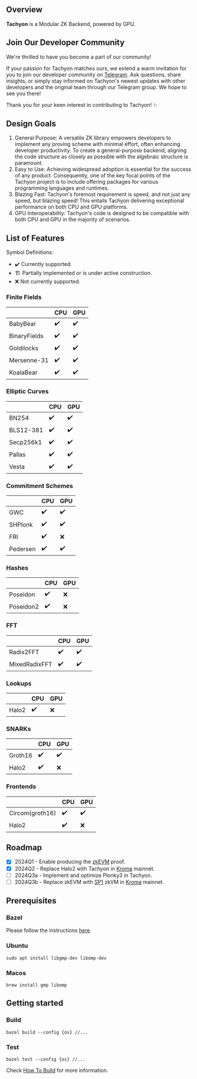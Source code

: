 

## Overview

**Tachyon** is a Modular ZK Backend, powered by GPU.

## Join Our Developer Community

We're thrilled to have you become a part of our community!

If your passion for Tachyon matches ours, we extend a warm invitation for you to join our developer community on [Telegram](https://t.me/zktachyon). Ask questions, share insights, or simply stay informed on Tachyon's newest updates with other developers and the original team through our Telegram group. We hope to see you there!

Thank you for your keen interest in contributing to Tachyon! ✨

## Design Goals

1. General Purpose: A versatile ZK library empowers developers to implement any proving scheme with minimal effort, often enhancing developer productivity. To create a general-purpose backend, aligning the code structure as closely as possible with the algebraic structure is paramount.
2. Easy to Use: Achieving widespread adoption is essential for the success of any product. Consequently, one of the key focal points of the Tachyon project is to include offering packages for various programming languages and runtimes.
3. Blazing Fast: Tachyon's foremost requirement is speed, and not just any speed, but blazing speed! This entails Tachyon delivering exceptional performance on both CPU and GPU platforms.
4. GPU Interoperability: Tachyon's code is designed to be compatible with both CPU and GPU in the majority of scenarios.

## List of Features

Symbol Definitions:

- :heavy_check_mark: Currently supported.
- 🏗️ Partially implemented or is under active construction.
- :x: Not currently supported.

### Finite Fields

|              | CPU                | GPU                |
| ------------ | ------------------ | ------------------ |
| BabyBear     | :heavy_check_mark: | :heavy_check_mark: |
| BinaryFields | :heavy_check_mark: | :heavy_check_mark: |
| Goldilocks   | :heavy_check_mark: | :heavy_check_mark: |
| Mersenne-31  | :heavy_check_mark: | :heavy_check_mark: |
| KoalaBear    | :heavy_check_mark: | :heavy_check_mark: |

### Elliptic Curves

|           | CPU                | GPU                |
| --------- | ------------------ | ------------------ |
| BN254     | :heavy_check_mark: | :heavy_check_mark: |
| BLS12-381 | :heavy_check_mark: | :heavy_check_mark: |
| Secp256k1 | :heavy_check_mark: | :heavy_check_mark: |
| Pallas    | :heavy_check_mark: | :heavy_check_mark: |
| Vesta     | :heavy_check_mark: | :heavy_check_mark: |

### Commitment Schemes

|          | CPU                | GPU                |
| -------- | ------------------ | ------------------ |
| GWC      | :heavy_check_mark: | :heavy_check_mark: |
| SHPlonk  | :heavy_check_mark: | :heavy_check_mark: |
| FRI      | :heavy_check_mark: | :x:                |
| Pedersen | :heavy_check_mark: | :heavy_check_mark: |

### Hashes

|           | CPU                | GPU |
| --------- | ------------------ | --- |
| Poseidon  | :heavy_check_mark: | :x: |
| Poseidon2 | :heavy_check_mark: | :x: |

### FFT

|               | CPU                | GPU                |
| ------------- | ------------------ | ------------------ |
| Radix2FFT     | :heavy_check_mark: | :heavy_check_mark: |
| MixedRadixFFT | :heavy_check_mark: | :heavy_check_mark: |

### Lookups

|       | CPU                | GPU |
| ----- | ------------------ | --- |
| Halo2 | :heavy_check_mark: | :x: |

### SNARKs

|         | CPU                | GPU                |
| ------- | ------------------ | ------------------ |
| Groth16 | :heavy_check_mark: | :heavy_check_mark: |
| Halo2   | :heavy_check_mark: | :x:                |

### Frontends

|                 | CPU                | GPU                |
| --------------- | ------------------ | ------------------ |
| Circom(groth16) | :heavy_check_mark: | :heavy_check_mark: |
| Halo2           | :heavy_check_mark: | :x:                |

## Roadmap

- [x] 2024Q1 - Enable producing the [zkEVM](https://github.com/kroma-network/zkevm-circuits) proof.
- [x] 2024Q2 - Replace Halo2 with Tachyon in [Kroma](https://kroma.network/) mainnet.
- [ ] 2024Q3a - Implement and optimize Plonky3 in Tachyon.
- [ ] 2024Q3b - Replace zkEVM with [SP1](https://github.com/succinctlabs/sp1) zkVM in [Kroma](https://kroma.network/) mainnet.

## Prerequisites

### Bazel

Please follow the instructions [here](https://bazel.build/install).

### Ubuntu

```shell
sudo apt install libgmp-dev libomp-dev
```

### Macos

```shell
brew install gmp libomp
```

## Getting started

### Build

```shell
bazel build --config {os} //...
```

### Test

```shell
bazel test --config {os} //...
```

Check [How To Build](/docs/how_to_use/how_to_build.md) for more information.
